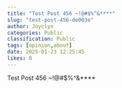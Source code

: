 ```yaml
---
title: "Test Post 456 ~!@#$%^&****"
slug: "test-post-456-de003e"
author: Joyclyn
categories: Public
classification: Public
tags: [opinion,about]
date: 2025-01-23 12:25:45 
likes: 0
---
```


Test Post 456 ~!@#$%^&****